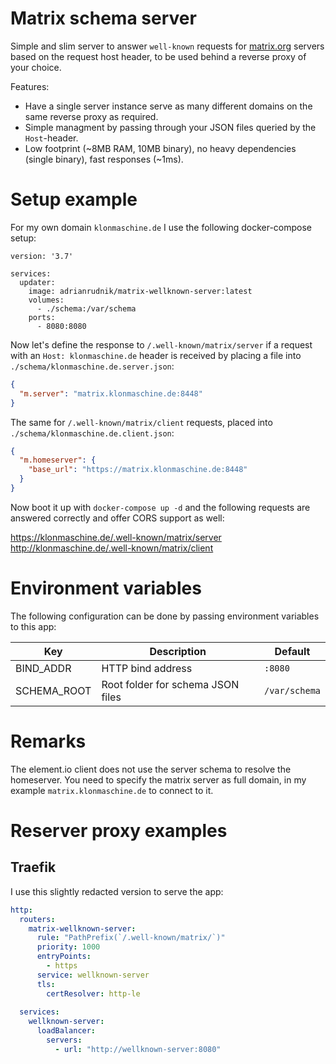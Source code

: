 # Matrix schema server

Simple and slim server to answer `well-known` requests for [matrix.org](https://matrix.org) servers based on the request
host header, to be used behind a reverse proxy of your choice.

Features:

- Have a single server instance serve as many different domains on the same reverse proxy as required.
- Simple managment by passing through your JSON files queried by the `Host`-header.
- Low footprint (~8MB RAM, 10MB binary), no heavy dependencies (single binary), fast responses (~1ms).

# Setup example

For my own domain `klonmaschine.de` I use the following docker-compose setup:

```
version: '3.7'

services:
  updater:
    image: adrianrudnik/matrix-wellknown-server:latest
    volumes:
      - ./schema:/var/schema
    ports:
      - 8080:8080
```

Now let's define the response to `/.well-known/matrix/server` if a request with an `Host: klonmaschine.de` header is
received by placing a file into `./schema/klonmaschine.de.server.json`:

```json
{
  "m.server": "matrix.klonmaschine.de:8448"
}
```

The same for `/.well-known/matrix/client` requests, placed into `./schema/klonmaschine.de.client.json`:

```json
{
  "m.homeserver": {
    "base_url": "https://matrix.klonmaschine.de:8448"
  }
}
```

Now boot it up with `docker-compose up -d` and the following requests are answered correctly and offer CORS support as
well:

https://klonmaschine.de/.well-known/matrix/server  
http://klonmaschine.de/.well-known/matrix/client

# Environment variables

The following configuration can be done by passing environment variables to this app:

| Key | Description | Default |
| --- | --- | --- |
| BIND_ADDR | HTTP bind address | `:8080` |
| SCHEMA_ROOT | Root folder for schema JSON files | `/var/schema` |

# Remarks

The element.io client does not use the server schema to resolve the homeserver. You need to specify the matrix server as
full domain, in my example `matrix.klonmaschine.de` to connect to it.

# Reserver proxy examples

## Traefik

I use this slightly redacted version to serve the app:

```yaml
http:
  routers:
    matrix-wellknown-server:
      rule: "PathPrefix(`/.well-known/matrix/`)"
      priority: 1000
      entryPoints:
        - https
      service: wellknown-server
      tls:
        certResolver: http-le
        
  services:
    wellknown-server:
      loadBalancer:
        servers:
          - url: "http://wellknown-server:8080"
```
